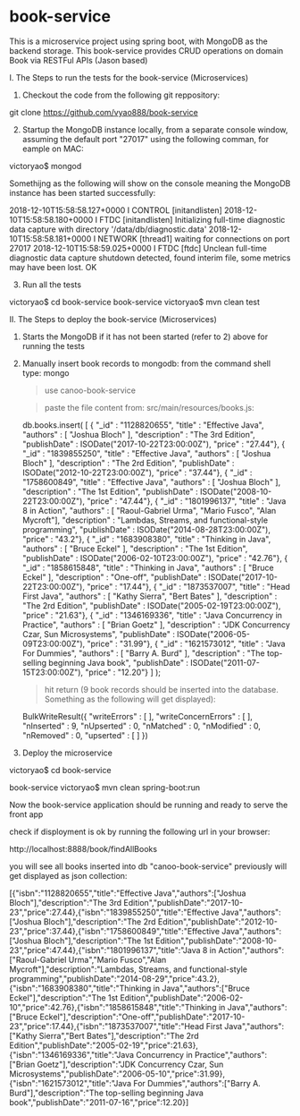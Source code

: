 # book-service
This is a microservice project using spring boot, with MongoDB as the backend storage. This book-service provides CRUD operations on domain Book via RESTFul APIs (Jason based)

I.  The Steps to run the tests for the book-service (Microservices)

1) Checkout the code from the following git reppository:

git clone https://github.com/vyao888/book-service

2) Startup the MongoDB instance locally, from a separate console window, assuming the default port "27017" using the following comman, for eample on MAC:

victoryao$ mongod

Somethijng as the following will show on the console meaning the MongoDB instance has been started successfully:

2018-12-10T15:58:58.127+0000 I CONTROL  [initandlisten] 
2018-12-10T15:58:58.180+0000 I FTDC     [initandlisten] Initializing full-time diagnostic data capture with directory '/data/db/diagnostic.data'
2018-12-10T15:58:58.181+0000 I NETWORK  [thread1] waiting for connections on port 27017
2018-12-10T15:58:59.025+0000 I FTDC     [ftdc] Unclean full-time diagnostic data capture shutdown detected, found interim file, some metrics may have been lost. OK


3) Run all the tests 
 
victoryao$ cd book-service
book-service victoryao$ mvn clean test

II. The Steps to deploy the book-service (Microservices)

1) Starts the MongoDB if it has not been started (refer to 2) above for running the tests

2) Manually insert book records to mongodb:
    from the command shell type: mongo

    > use canoo-book-service

    > paste the file content from: src/main/resources/books.js:

    db.books.insert(
    [
        { "_id" : "1128820655", "title" : "Effective Java", "authors" : [ "Joshua Bloch" ], "description" : "The 3rd Edition", "publishDate" : ISODate("2017-10-22T23:00:00Z"), "price" : "27.44"},
        { "_id" : "1839855250", "title" : "Effective Java", "authors" : [ "Joshua Bloch" ], "description" : "The 2rd Edition", "publishDate" : ISODate("2012-10-22T23:00:00Z"), "price" : "37.44"},
        { "_id" : "1758600849", "title" : "Effective Java", "authors" : [ "Joshua Bloch" ], "description" : "The 1st Edition", "publishDate" : ISODate("2008-10-22T23:00:00Z"), "price" : "47.44"},
        { "_id" : "1801996137", "title" : "Java 8 in Action", "authors" : [ "Raoul-Gabriel Urma", "Mario Fusco", "Alan Mycroft"], "description" : "Lambdas, Streams, and functional-style programming", "publishDate" : ISODate("2014-08-28T23:00:00Z"), "price" : "43.2"},
        { "_id" : "1683908380", "title" : "Thinking in Java", "authors" : [ "Bruce Eckel" ], "description" : "The 1st Edition", "publishDate" : ISODate("2006-02-10T23:00:00Z"), "price" : "42.76"},
        { "_id" : "1858615848", "title" : "Thinking in Java", "authors" : [ "Bruce Eckel" ], "description" : "One-off", "publishDate" : ISODate("2017-10-22T23:00:00Z"), "price" : "17.44"},
        { "_id" : "1873537007", "title" : "Head First Java", "authors" : [ "Kathy Sierra", "Bert Bates" ], "description" : "The 2rd Edition", "publishDate" : ISODate("2005-02-19T23:00:00Z"), "price" : "21.63"},
        { "_id" : "1346169336", "title" : "Java Concurrency in Practice", "authors" : [ "Brian Goetz" ], "description" : "JDK Concurrency Czar, Sun Microsystems", "publishDate" : ISODate("2006-05-09T23:00:00Z"), "price" : "31.99"},
        { "_id" : "1621573012", "title" : "Java For Dummies", "authors" : [ "Barry A. Burd" ], "description" : "The top-selling beginning Java book", "publishDate" : ISODate("2011-07-15T23:00:00Z"), "price" : "12.20"}
    ]
    );

    > hit return (9 book records should be inserted into the database. Something as the following will get displayed):

    BulkWriteResult({
    	"writeErrors" : [ ],
    	"writeConcernErrors" : [ ],
    	"nInserted" : 9,
    	"nUpserted" : 0,
    	"nMatched" : 0,
    	"nModified" : 0,
    	"nRemoved" : 0,
    	"upserted" : [ ]
    })


3) Deploy the microservice

victoryao$ cd book-service

book-service victoryao$ mvn clean spring-boot:run

Now the book-service application should be running and ready to serve the front app

check if disployment is ok by running the following url in your browser:

http://localhost:8888/book/findAllBooks

you will see all books inserted into db "canoo-book-service" previously will get displayed as json collection:

[{"isbn":"1128820655","title":"Effective Java","authors":["Joshua Bloch"],"description":"The 3rd Edition","publishDate":"2017-10-23","price":27.44},{"isbn":"1839855250","title":"Effective Java","authors":["Joshua Bloch"],"description":"The 2rd Edition","publishDate":"2012-10-23","price":37.44},{"isbn":"1758600849","title":"Effective Java","authors":["Joshua Bloch"],"description":"The 1st Edition","publishDate":"2008-10-23","price":47.44},{"isbn":"1801996137","title":"Java 8 in Action","authors":["Raoul-Gabriel Urma","Mario Fusco","Alan Mycroft"],"description":"Lambdas, Streams, and functional-style programming","publishDate":"2014-08-29","price":43.2},{"isbn":"1683908380","title":"Thinking in Java","authors":["Bruce Eckel"],"description":"The 1st Edition","publishDate":"2006-02-10","price":42.76},{"isbn":"1858615848","title":"Thinking in Java","authors":["Bruce Eckel"],"description":"One-off","publishDate":"2017-10-23","price":17.44},{"isbn":"1873537007","title":"Head First Java","authors":["Kathy Sierra","Bert Bates"],"description":"The 2rd Edition","publishDate":"2005-02-19","price":21.63},{"isbn":"1346169336","title":"Java Concurrency in Practice","authors":["Brian Goetz"],"description":"JDK Concurrency Czar, Sun Microsystems","publishDate":"2006-05-10","price":31.99},{"isbn":"1621573012","title":"Java For Dummies","authors":["Barry A. Burd"],"description":"The top-selling beginning Java book","publishDate":"2011-07-16","price":12.20}]






